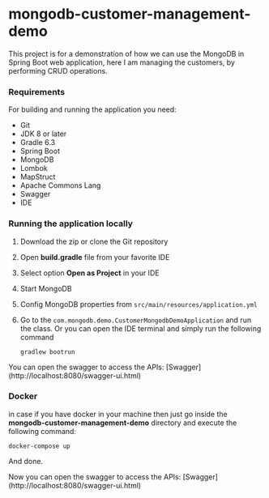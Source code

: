 # mongodb-customer-management-demo
This project is for a demonstration of how we can use 
the MongoDB in Spring Boot web application, 
here I am managing the customers, by performing CRUD 
operations.

### Requirements 
For building and running the application you need: 
* Git
* JDK 8 or later
* Gradle 6.3
* Spring Boot
* MongoDB
* Lombok
* MapStruct
* Apache Commons Lang
* Swagger
* IDE

### Running the application locally
1. Download the zip or clone the Git repository
2. Open **build.gradle** file from your favorite IDE
3. Select option **Open as Project** in your IDE
4. Start MongoDB
5. Config MongoDB properties from `src/main/resources/application.yml`
6. Go to the `com.mongodb.demo.CustomerMongodbDemoApplication` and run the class.
Or you can open the IDE terminal and simply run the following command
                
       gradlew bootrun

You can open the swagger to access the APIs: [Swagger] (http://localhost:8080/swagger-ui.html)

### Docker
in case if you have docker in your machine then just go inside 
the **mongodb-customer-management-demo** directory and execute the 
following command:

    docker-compose up
    
And done.

Now you can open the swagger to access the APIs: [Swagger] (http://localhost:8080/swagger-ui.html)